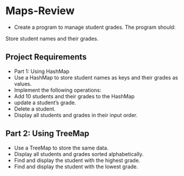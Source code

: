 # Maps-Review

* Create a program to manage student grades. The program should:

 Store student names and their grades.

## Project Requirements
*  Part 1: Using HashMap
*  Use a HashMap to store student names as keys and their grades as values.
*  Implement the following operations:
*  Add 10 students and their grades to the HashMap
*  update a student’s grade.
*  Delete a student.
*  Display all students and grades in their input order.
  
## Part 2: Using TreeMap
*  Use a TreeMap to store the same data.
*  Display all students and grades sorted alphabetically.
*  Find and display the student with the highest grade.
*  Find and display the student with the lowest grade.
